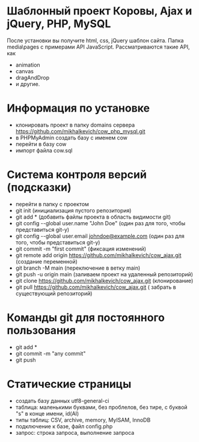 # Шаблонный проект Коровы, Ajax и jQuery, PHP, MySQL
После установки вы получите html, css, jQuery шаблон сайта.
Папка media\pages с примерами API JavaScript. Рассматриваются такие API, как
- animation
- canvas
- dragAndDrop
- и другие.

# Информация по установке
- клонировать проект в папку domains сервера https://github.com/mikhalkevich/cow_php_mysql.git
- в PHPMyAdmin создать базу с именем cow
- перейти в базу cow
- импорт файла cow.sql
 
 
# Система контроля версий (подсказки)
- перейти в папку с проектом
- git init (инициализация пустого репозитория)
- git add * (добавить файлы проекта в область видимости git)
- git config --global user.name "John Doe" (один раз для того, чтобы представиться git-у)
- git config --global user.email johndoe@example.com (один раз для того, чтобы представиться git-у)
- git commit -m "first commit" (фиксация изменений)
- git remote add origin https://github.com/mikhalkevich/cow_ajax.git (создание переменной)
- git branch -M main (переключение в ветку main)
- git push -u origin main (заливаем проект на удаленный репозиторий)
- git clone https://github.com/mikhalkevich/cow_ajax.git (клонирование)
- git pull https://github.com/mikhalkevich/cow_ajax.git ( забрать в существующий репозиторий)

# Команды git для постоянного пользования
- git add *
- git commit -m "any commit"
- git push

# Статические страницы
- создать базу данных utf8-general-ci
- таблица: маленькими буквами, без проблелов, без тире, с буквой "s" в конце имени, id(AI)
- типы таблиц: CSV, archive, memory, MyISAM, InnoDB
- подключение к базе, файл config.php
- запрос: строка запроса, выполнение запроса